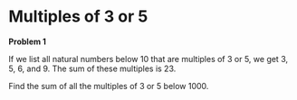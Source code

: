 # Multiples of 3 or 5
**Problem 1**

If we list all natural numbers below 10 that are multiples of 3 or 5, we get 3, 5, 6, and 9. The sum of these multiples is 23.

Find the sum of all the multiples of 3 or 5 below 1000.
